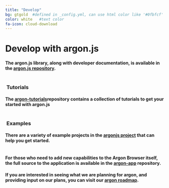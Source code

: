 ```yaml
---
title: "Develop"
bg: gtgold  #defined in _config.yml, can use html color like '#0fbfcf'
color: white   #text color
fa-icon: cloud-download
---
```

# Develop with argon.js

#### The argon.js library, along with developer documentation, is available in the [argon.js repository](https://github.com/argonjs/argon.js).   

<div class="container">
<div class="row">
  <div class="column halfx">
    <h3 class="text-purple"><i class="fa fa-cog text-grey"></i>&nbsp;Tutorials</h3>
    <h4>The <a href="https://github.com/argonjs/argon-tutorials">argon-tutorials</a>repository contains a collection of tutorials to get your started with argon.js</h4>
  </div>
  <div class="column halfx">
    <h3 class="text-purple"><i class="fa fa-leaf text-grey"></i>&nbsp;Examples</h3>
    <h4>There are a variety of example projects in the <a href="https://github.com/argonjs">argonjs project</a> that can help you get started.</h4>
  </div>
</div>
</div>

#### For those who need to add new capabilities to the Argon Browser itself, the full source to the application is available in the [argon-app](https://github.com/argon-app) repository.

#### If you are interested in seeing what we are planning for argon, and providing input on our plans, you can visit our [argon roadmap](https://trello.com/b/gBsEa8eg).
